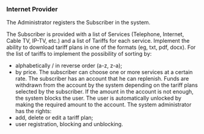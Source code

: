 <h3>Internet Provider</h3>

The Administrator registers the Subscriber in the system.

The Subscriber is provided with a list of Services (Telephone, Internet, Cable TV, IP-TV,
etc.) and a list of Tariffs for each service. Implement the ability to download tariff plans in
one of the formats (eg, txt, pdf, docx). For the list of tariffs to implement the possibility of
sorting by:
- alphabetically / in reverse order (a-z, z-a);
- by price.
The subscriber can choose one or more services at a certain rate. The subscriber has an
account that he can replenish. Funds are withdrawn from the account by the system
depending on the tariff plans selected by the subscriber. If the amount in the account is not
enough, the system blocks the user.
The user is automatically unlocked by making the required amount to the account.
The system administrator has the rights:
- add, delete or edit a tariff plan;
- user registration, blocking and unblocking.
